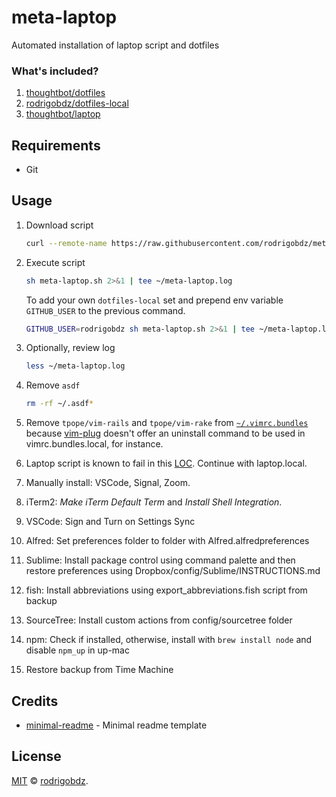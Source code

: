 # meta-laptop

Automated installation of laptop script and dotfiles

### What's included?

1. [thoughtbot/dotfiles](https://github.com/thoughtbot/dotfiles)
1. [rodrigobdz/dotfiles-local](https://github.com/rodrigobdz/dotfiles-local)
1. [thoughtbot/laptop](https://github.com/thoughtbot/laptop)

## Requirements

- Git

## Usage

1. Download script

    ```sh
    curl --remote-name https://raw.githubusercontent.com/rodrigobdz/meta-laptop/master/meta-laptop.sh
    ```

1. Execute script

    ```sh
    sh meta-laptop.sh 2>&1 | tee ~/meta-laptop.log
    ```

    To add your own `dotfiles-local` set and prepend env variable `GITHUB_USER` to the previous command.

    ```sh
    GITHUB_USER=rodrigobdz sh meta-laptop.sh 2>&1 | tee ~/meta-laptop.log
    ```

1. Optionally, review log

    ```sh
    less ~/meta-laptop.log
    ```

1. Remove `asdf`

    ```sh
    rm -rf ~/.asdf*
    ```

1. Remove `tpope/vim-rails` and `tpope/vim-rake` from [`~/.vimrc.bundles`](https://github.com/thoughtbot/dotfiles/blob/42a313bde1f4dc7a75cc276714008c77bf3821bf/vimrc.bundles#L40-L41) because [vim-plug](https://github.com/junegunn/vim-plug) doesn't offer an uninstall command to be used in vimrc.bundles.local, for instance.

1. Laptop script is known to fail in this [LOC](https://github.com/thoughtbot/laptop/blob/c3d5a26bfa0a506337f937c249ee8bc3a6853cb6/mac#L196). Continue with laptop.local.

1. Manually install: VSCode, Signal, Zoom.

1. iTerm2: _Make iTerm Default Term_ and _Install Shell Integration_.

1. VSCode: Sign and Turn on Settings Sync

1. Alfred: Set preferences folder to folder with Alfred.alfredpreferences

1. Sublime: Install package control using command palette and then restore preferences using Dropbox/config/Sublime/INSTRUCTIONS.md

1. fish: Install abbreviations using export_abbreviations.fish script from backup

1. SourceTree: Install custom actions from config/sourcetree folder

1. npm: Check if installed, otherwise, install with `brew install node` and disable `npm_up` in up-mac

1. Restore backup from Time Machine

## Credits

- [minimal-readme](https://github.com/rodrigobdz/minimal-readme) - Minimal readme template

## License

[MIT](LICENSE) © [rodrigobdz](https://rodrigobdz.github.io/).
